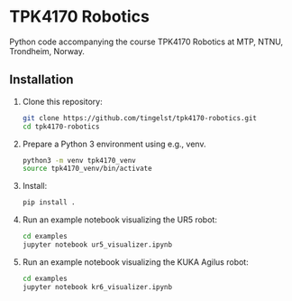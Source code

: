 # TPK4170 Robotics

Python code accompanying the course TPK4170 Robotics at MTP, NTNU, Trondheim, Norway.

## Installation

1. Clone this repository:

    ```bash
    git clone https://github.com/tingelst/tpk4170-robotics.git
    cd tpk4170-robotics
    ```

2. Prepare a Python 3 environment using e.g., venv.

   ```bash
   python3 -m venv tpk4170_venv
   source tpk4170_venv/bin/activate
   ```

3. Install:

   ```bash
   pip install .
   ```

4. Run an example notebook visualizing the UR5 robot:

   ```bash
   cd examples
   jupyter notebook ur5_visualizer.ipynb
   ```

5. Run an example notebook visualizing the KUKA Agilus robot:

   ```bash
   cd examples
   jupyter notebook kr6_visualizer.ipynb
   ```

   